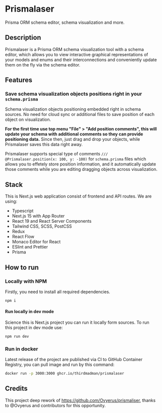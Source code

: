 # Prismalaser

Prisma ORM schema editor, schema visualization and more.

## Description

Prismalaser is a Prisma ORM schema visualization tool with a schema editor, which allows you to view interactive graphical representations of your models and enums and their interconnections and conveniently update them on the fly via the schema editor.

## Features

### Save schema visualization objects positions right in your ```schema.prisma```

Schema visualization objects positioning embedded right in schema sources. No need for cloud sync or additional files to save position of each object on visualization.

**For the first time use top menu "File" > "Add position comments", this will update your schema with additional comments so they can provide positioning data.**  Since then, just drag and drop your objects, while Prismalaser saves this data right away.

Prismalaser supports special type of comments ```/// @Prismalaser.position(x: 100, y: -100)``` for ```schema.prisma``` files which allows you to effetely store position information, and it automatically update those comments while you are editing dragging objects across visualization.

## Stack

This is Next.js web application consist of frontend and API routes. We are using:

- Typescript
- Next.js 15 with App Router
- React 19 and React Server Components
- Tailwind CSS, SCSS, PostCSS
- Redux
- React Flow
- Monaco Editor for React
- ESlint and Prettier
- Prisma

## How to run

### Locally with NPM

Firstly, you need to install all required dependencies.

```sh
npm i
```

#### Run locally in dev mode

Science this is Next.js project you can run it locally form sources.
To run this project in dev mode use:

```sh
npm run dev
```

### Run in docker

Latest release of the project are published via CI to GitHub Container Registry, you can pull image and run by this command:

```sh
docker run -p 3000:3000 ghcr.io/thirdmadman/prismalaser
```

## Credits

This project deep rework of <https://github.com/Ovyerus/prismaliser>, thanks to @Ovyerus and contributors for this opportunity.

